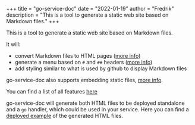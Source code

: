 +++
title = "go-service-doc"
date = "2022-01-19"
author = "Fredrik"
description = "This is a tool to generate a static web site based on Markdown files."
+++

This is a tool to generate a static web site based on Markdown files.

It will:

- convert Markdown files to HTML pages ([more info](#html-page-generator))
- generate a menu based on `#` and `##` headers ([more info](#side-menu-generator))
- add styling similar to what is used by github to display Markdown files

go-service-doc also supports embedding static files, [more info](#embedding-images).

You can find a list of all features [here](#features)

go-service-doc will generate both HTML files to be deployed standalone and a `go` handler, which could be used in your service.
Here you can find a [deployed example](https://lonnblad.github.io/go-service-doc) of the generated HTML files.
